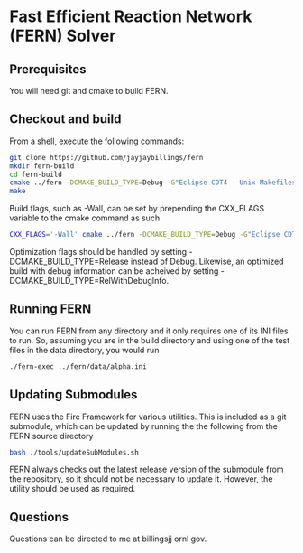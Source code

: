 # Fast Efficient Reaction Network (FERN) Solver

## Prerequisites
You will need git and cmake to build FERN.

## Checkout and build

From a shell, execute the following commands:


```bash
git clone https://github.com/jayjaybillings/fern
mkdir fern-build
cd fern-build
cmake ../fern -DCMAKE_BUILD_TYPE=Debug -G"Eclipse CDT4 - Unix Makefiles" -DCMAKE_ECLIPSE_VERSION=4.5
make
```

Build flags, such as -Wall, can be set by prepending the CXX_FLAGS variable to 
the cmake command as such

```bash
CXX_FLAGS='-Wall' cmake ../fern -DCMAKE_BUILD_TYPE=Debug -G"Eclipse CDT4 - Unix Makefiles" -DCMAKE_ECLIPSE_VERSION=4.5
```

Optimization flags should be handled by setting -DCMAKE_BUILD_TYPE=Release 
instead of Debug. Likewise, an optimized build with debug information can be 
acheived by setting -DCMAKE_BUILD_TYPE=RelWithDebugInfo.

## Running FERN

You can run FERN from any directory and it only requires one of its INI files
to run. So, assuming you are in the build directory and using one of the test
files in the data directory, you would run

```bash
./fern-exec ../fern/data/alpha.ini
```

## Updating Submodules

FERN uses the Fire Framework for various utilities. This is included as a git
submodule, which can be updated by running the the following from the FERN
source directory

```bash
bash ./tools/updateSubModules.sh
```

FERN always checks out the latest release version of the submodule from the 
repository, so it should not be necessary to update it. However, the utility
should be used as required.

## Questions
Questions can be directed to me at billingsjj <at> ornl <dot> gov.
